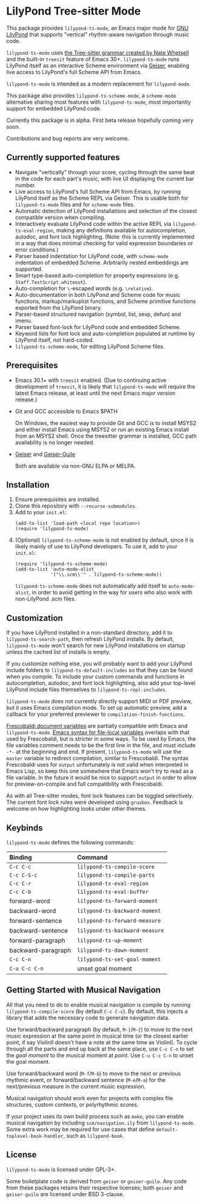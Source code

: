 # LilyPond Tree-sitter Mode
This package provides `lilypond-ts-mode`, an Emacs major mode for [GNU LilyPond](https://lilypond.org/) that supports "vertical" rhythm-aware navigation through music code.

`lilypond-ts-mode` uses [the Tree-sitter grammar created by Nate Whetsell](https://github.com/nwhetsell/tree-sitter-lilypond/) and the built-in `treesit` feature of Emacs 30+. `lilypond-ts-mode` runs LilyPond itself as an interactive Scheme environment via [Geiser](https://www.nongnu.org/geiser/), enabling live access to LilyPond's full Scheme API from Emacs.

`lilypond-ts-mode` is intended as a modern replacement for `lilypond-mode`.

This package also provides `lilypond-ts-scheme-mode`, a `scheme-mode` alternative sharing most features with `lilypond-ts-mode`, most importantly support for embedded LilyPond code.

Currently this package is in alpha. First beta release hopefully coming very soon.

Contributions and bug reports are very welcome.

## Currently supported features
* Navigate "vertically" through your score, cycling through the same beat in the code for each part's music, with live UI displaying the current bar number.
* Live access to LilyPond's full Scheme API from Emacs, by running LilyPond itself as the Scheme REPL via Geiser. This is usable both for `lilypond-ts-mode` files and for `scheme-mode` files.
* Automatic detection of LilyPond installations and selection of the closest compatible version when compiling.
* Interactively evaluate LilyPond code within the active REPL via `lilypond-ts-eval-region`, making any definitions available for autocompletion, autodoc, and font lock highlighting. (Note: this is currently implemented in a way that does minimal checking for valid expression boundaries or error conditions.)
* Parser based indentation for LilyPond code, with `scheme-mode` indentation of embedded Scheme. Arbitrarily nested embeddings are supported.
* Smart type-based auto-completion for property expressions (e.g. `Staff.TextScript.whiteout`).
* Auto-completion for `\`-escaped words (e.g. `\relative`).
* Auto-documentation in both LilyPond and Scheme code for music functions, markup/markuplist functions, and Scheme primitive functions exported from the LilyPond binary.
* Parser-based structured navigation (symbol, list, sexp, defun) and imenu.
* Parser based font-lock for LilyPond code and embedded Scheme.
* Keyword lists for font lock and auto-completion populated at runtime by LilyPond itself, not hard-coded.
* `lilypond-ts-scheme-mode`, for editing LilyPond Scheme files.

## Prerequisites
* Emacs 30.1+ with `treesit` enabled. (Due to continuing active development of `treesit`, it is likely that `lilypond-ts-mode` will require the latest Emacs release, at least until the next Emacs major version release.)
* Git and GCC accessible to Emacs $PATH

  On Windows, the easiest way to provide Git and GCC is to install MSYS2 and either install Emacs using MSYS2 or run an existing Emacs install from an MSYS2 shell. Once the treesitter grammar is installed, GCC path availability is no longer needed.

* [Geiser](https://gitlab.com/emacs-geiser/geiser) and [Geiser-Guile](https://gitlab.com/emacs-geiser/guile)

  Both are available via non-GNU ELPA or MELPA.

## Installation
1. Ensure prerequisites are installed.
2. Clone this repository with `--recurse-submodules`.
3. Add to your `init.el`:
   ```
   (add-to-list 'load-path <local repo location>)
   (require 'lilypond-ts-mode)
   ```
4. (Optional) `lilypond-ts-scheme-mode` is not enabled by default, since it is likely mainly of use to LilyPond developers. To use it, add to your `init.el`:
   ```
   (require 'lilypond-ts-scheme-mode)
   (add-to-list 'auto-mode-alist
                '("\\.scm\\'" . lilypond-ts-scheme-mode))
   ```
   `lilypond-ts-scheme-mode` does not automatically add itself to `auto-mode-alist`, in order to avoid getting in the way for users who also work with non-LilyPond .scm files.

## Customization
If you have LilyPond installed in a non-standard directory, add it to `lilypond-ts-search-path`, then refresh LilyPond installs. By default, `lilypond-ts-mode` won't search for new LilyPond installations on startup unless the cached list of installs is empty.

If you customize nothing else, you will probably want to add your LilyPond include folders to `lilypond-ts-default-includes` so that they can be found when you compile. To include your custom commands and functions in autocompletion, autodoc, and font lock highlighting, also add your top-level LilyPond include files themselves to `lilypond-ts-repl-includes`.

`lilypond-ts-mode` does not currently directly support MIDI or PDF preview, but it uses Emacs compilation mode. To set up automatic preview, add a callback for your preferred previewer to `compilation-finish-functions`.

[Frescobaldi document variables](https://www.frescobaldi.org/uguide#help_document_variables) are partially compatible with Emacs and `lilypond-ts-mode`. [Emacs syntax for file-local variables](https://www.gnu.org/software/emacs/manual/html_node/emacs/Specifying-File-Variables.html) overlaps with that used by Frescobaldi, but is stricter in some ways. To be used by Emacs, the file variables comment needs to be the first line in the file, and must include `-*-` at the beginning and end. If present, `lilypond-ts-mode` will use the `master` variable to redirect compilation, similar to Frescobaldi. The syntax Frescobaldi uses for `output` unfortunately is not valid when interpreted in Emacs Lisp, so keep this one somewhere that Emacs won't try to read as a file variable. In the future it would be nice to support `output` in order to allow for preview-on-compile and full compatibility with Frescobaldi.

As with all Tree-sitter modes, font lock features can be toggled selectively. The current font lock rules were developed using `gruvbox`. Feedback is welcome on how highlighting looks under other themes.

## Keybinds
`lilypond-ts-mode` defines the following commands:

| Binding | Command |
|:--|:--|
| `C-c C-c` | `lilypond-ts-compile-score` |
| `C-c C-S-c` | `lilypond-ts-compile-parts` |
| `C-c C-r` | `lilypond-ts-eval-region` |
| `C-c C-b` | `lilypond-ts-eval-buffer` |
| forward-word | `lilypond-ts-forward-moment` |
| backward-word | `lilypond-ts-backward-moment` |
| forward-sentence | `lilypond-ts-forward-measure` |
| backward-sentence | `lilypond-ts-backward-measure` |
| forward-paragraph | `lilypond-ts-up-moment` |
| backward-paragraph | `lilypond-ts-down-moment` |
| `C-c C-n` | `lilypond-ts-set-goal-moment` |
| `C-u C-c C-n` | unset goal moment |

## Getting Started with Musical Navigation
All that you need to do to enable musical navigation is compile by running `lilypond-ts-compile-score` (by default `C-c C-c`). By default, this injects a library that adds the necessary code to generate navigation data.

Use forward/backward paragraph (by default, `M-}`/`M-{`) to move to the next music expression at the same point in musical time (or the closest earlier point, if say ViolinII doesn't have a note at the same time as ViolinI). To cycle through all the parts and end up back at the same place, use `C-c C-n` to set the *goal moment* to the musical moment at *point*. Use `C-u C-c C-n` to unset the goal moment.

Use forward/backward word (`M-f`/`M-b`) to move to the next or previous rhythmic event, or forward/backward sentence (`M-e`/`M-a`) for the next/previous measure in the current music expression.

Musical navigation should work even for projects with complex file structures, custom contexts, or polyrhythmic scores.

If your project uses its own build process such as `make`, you can enable musical navigation by including `scm/navigation.ily` from `lilypond-ts-mode`. Some extra work may be required for use cases that define `default-toplevel-book-handler`, such as `lilypond-book`.

## License
`lilypond-ts-mode` is licensed under GPL-3+.

Some boiletplate code is derived from `geiser` or `geiser-guile`. Any code from these packages retains their respective licenses; both `geiser` and `geiser-guile` are licensed under BSD 3-clause.

